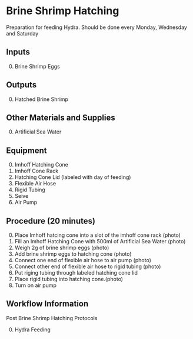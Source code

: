 Brine Shrimp Hatching
===

Preparation for feeding Hydra. Should be done every Monday, Wednesday and Saturday

Inputs
---
0. Brine Shrimp Eggs

Outputs
---
0. Hatched Brine Shrimp

Other Materials and Supplies
---
0. Artificial Sea Water

Equipment
---
0. Imhoff Hatching Cone 
0. Imhoff Cone Rack 
0. Hatching Cone Lid (labeled with day of feeding)
0. Flexible Air Hose
0. Rigid Tubing
0. Seive
0. Air Pump

Procedure (20 minutes)
---

0. Place Imhoff hatcing cone into a slot of the imhoff cone rack (photo) 
0. Fill an Imhoff Hatching Cone with 500ml of Artificial Sea Water (photo)
0. Weigh 2g of brine shrimp eggs (photo)
0. Add brine shrimp eggs to hatching cone (photo)
0. Connect one end of flexible air hose to air pump (photo)
0. Connect other end of flexible air hose to rigid tubing (photo)
0. Put riging tubing through labeled hatching cone lid 
0. Place rigid tubing into hatching cone.(photo)
0. Turn on air pump

Workflow Information
---

Post Brine Shrimp Hatching Protocols

0. Hydra Feeding
